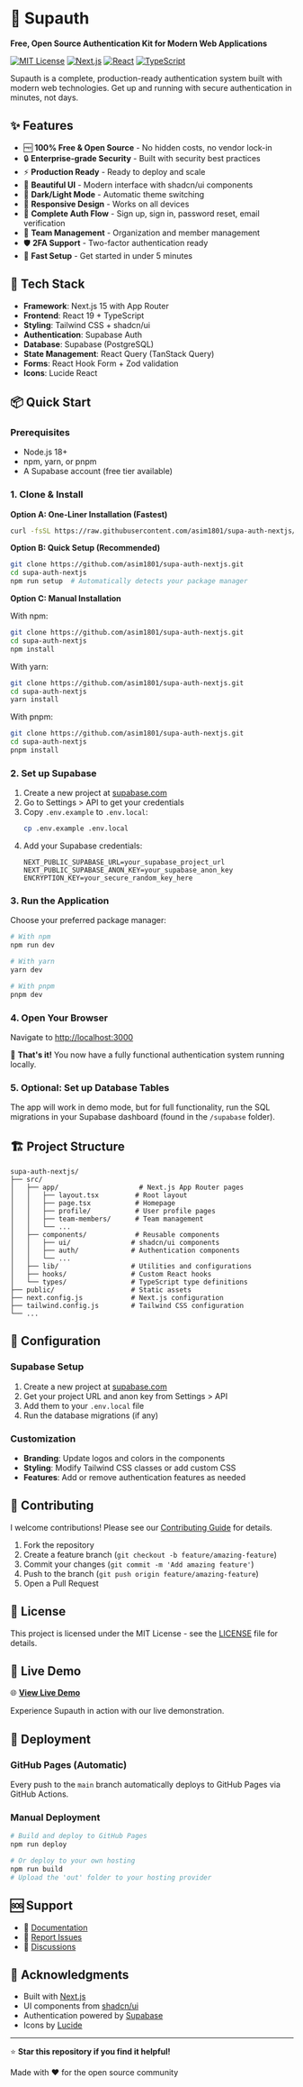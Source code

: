 # 🔐 Supauth

**Free, Open Source Authentication Kit for Modern Web Applications**

[![MIT License](https://img.shields.io/badge/License-MIT-green.svg)](https://choosealicense.com/licenses/mit/)
[![Next.js](https://img.shields.io/badge/Next.js-15-black)](https://nextjs.org/)
[![React](https://img.shields.io/badge/React-19-blue)](https://reactjs.org/)
[![TypeScript](https://img.shields.io/badge/TypeScript-5-blue)](https://www.typescriptlang.org/)

Supauth is a complete, production-ready authentication system built with modern web technologies. Get up and running with secure authentication in minutes, not days.

## ✨ Features

- 🆓 **100% Free & Open Source** - No hidden costs, no vendor lock-in
- 🔒 **Enterprise-grade Security** - Built with security best practices
- ⚡ **Production Ready** - Ready to deploy and scale
- 🎨 **Beautiful UI** - Modern interface with shadcn/ui components
- 🌙 **Dark/Light Mode** - Automatic theme switching
- 📱 **Responsive Design** - Works on all devices
- 🔑 **Complete Auth Flow** - Sign up, sign in, password reset, email verification
- 👥 **Team Management** - Organization and member management
- 🛡️ **2FA Support** - Two-factor authentication ready
- 🚀 **Fast Setup** - Get started in under 5 minutes

## 🚀 Tech Stack

- **Framework**: Next.js 15 with App Router
- **Frontend**: React 19 + TypeScript
- **Styling**: Tailwind CSS + shadcn/ui
- **Authentication**: Supabase Auth
- **Database**: Supabase (PostgreSQL)
- **State Management**: React Query (TanStack Query)
- **Forms**: React Hook Form + Zod validation
- **Icons**: Lucide React

## 📦 Quick Start

### Prerequisites
- Node.js 18+ 
- npm, yarn, or pnpm
- A Supabase account (free tier available)

### 1. Clone & Install

**Option A: One-Liner Installation (Fastest)**
```bash
curl -fsSL https://raw.githubusercontent.com/asim1801/supa-auth-nextjs/main/install.sh | bash
```

**Option B: Quick Setup (Recommended)**
```bash
git clone https://github.com/asim1801/supa-auth-nextjs.git
cd supa-auth-nextjs
npm run setup  # Automatically detects your package manager
```

**Option C: Manual Installation**

With npm:
```bash
git clone https://github.com/asim1801/supa-auth-nextjs.git
cd supa-auth-nextjs
npm install
```

With yarn:
```bash
git clone https://github.com/asim1801/supa-auth-nextjs.git
cd supa-auth-nextjs
yarn install
```

With pnpm:
```bash
git clone https://github.com/asim1801/supa-auth-nextjs.git
cd supa-auth-nextjs
pnpm install
```

### 2. Set up Supabase
1. Create a new project at [supabase.com](https://supabase.com)
2. Go to Settings > API to get your credentials
3. Copy `.env.example` to `.env.local`:
   ```bash
   cp .env.example .env.local
   ```
4. Add your Supabase credentials:
   ```env
   NEXT_PUBLIC_SUPABASE_URL=your_supabase_project_url
   NEXT_PUBLIC_SUPABASE_ANON_KEY=your_supabase_anon_key
   ENCRYPTION_KEY=your_secure_random_key_here
   ```

### 3. Run the Application

Choose your preferred package manager:

```bash
# With npm
npm run dev

# With yarn  
yarn dev

# With pnpm
pnpm dev
```

### 4. Open Your Browser
Navigate to [http://localhost:3000](http://localhost:3000)

🎉 **That's it!** You now have a fully functional authentication system running locally.

### 5. Optional: Set up Database Tables
The app will work in demo mode, but for full functionality, run the SQL migrations in your Supabase dashboard (found in the `/supabase` folder).

## 🏗️ Project Structure

```
supa-auth-nextjs/
├── src/
│   ├── app/                    # Next.js App Router pages
│   │   ├── layout.tsx         # Root layout
│   │   ├── page.tsx           # Homepage
│   │   ├── profile/           # User profile pages
│   │   ├── team-members/      # Team management
│   │   └── ...
│   ├── components/            # Reusable components
│   │   ├── ui/               # shadcn/ui components
│   │   ├── auth/             # Authentication components
│   │   └── ...
│   ├── lib/                  # Utilities and configurations
│   ├── hooks/                # Custom React hooks
│   └── types/                # TypeScript type definitions
├── public/                   # Static assets
├── next.config.js            # Next.js configuration
├── tailwind.config.js        # Tailwind CSS configuration
└── ...
```

## 🔧 Configuration

### Supabase Setup

1. Create a new project at [supabase.com](https://supabase.com)
2. Get your project URL and anon key from Settings > API
3. Add them to your `.env.local` file
4. Run the database migrations (if any)

### Customization

- **Branding**: Update logos and colors in the components
- **Styling**: Modify Tailwind CSS classes or add custom CSS
- **Features**: Add or remove authentication features as needed

## 🤝 Contributing

I welcome contributions! Please see our [Contributing Guide](CONTRIBUTING.md) for details.

1. Fork the repository
2. Create a feature branch (`git checkout -b feature/amazing-feature`)
3. Commit your changes (`git commit -m 'Add amazing feature'`)
4. Push to the branch (`git push origin feature/amazing-feature`)
5. Open a Pull Request

## 📄 License

This project is licensed under the MIT License - see the [LICENSE](LICENSE) file for details.

## 🚀 Live Demo

🌐 **[View Live Demo](https://asim1801.github.io/supa-auth-nextjs/)**

Experience Supauth in action with our live demonstration.

## 📱 Deployment

### GitHub Pages (Automatic)
Every push to the `main` branch automatically deploys to GitHub Pages via GitHub Actions.

### Manual Deployment
```bash
# Build and deploy to GitHub Pages
npm run deploy

# Or deploy to your own hosting
npm run build
# Upload the 'out' folder to your hosting provider
```



## 🆘 Support

- 📖 [Documentation](https://github.com/asim1801/supa-auth-nextjs/wiki)
- 🐛 [Report Issues](https://github.com/asim1801/supa-auth-nextjs/issues)
- 💬 [Discussions](https://github.com/asim1801/supa-auth-nextjs/discussions)

## 🙏 Acknowledgments

- Built with [Next.js](https://nextjs.org/)
- UI components from [shadcn/ui](https://ui.shadcn.com/)
- Authentication powered by [Supabase](https://supabase.com/)
- Icons by [Lucide](https://lucide.dev/)

---

⭐ **Star this repository if you find it helpful!**

Made with ❤️ for the open source community
